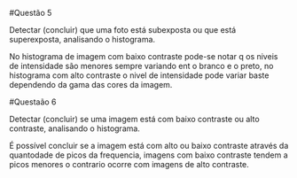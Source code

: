 #Questão 5

Detectar (concluir) que uma foto está subexposta ou que está superexposta, analisando o histograma.

No histograma de imagem com baixo contraste pode-se notar q os niveis de intensidade são menores sempre variando ent o branco e o preto, no histograma com alto contraste o nivel de intensidade pode variar baste dependendo da gama das cores da imagem.

#Questaão 6

Detectar (concluir) se uma imagem está com baixo contraste ou alto contraste, analisando o histograma.

É possível concluir se a imagem está com alto ou baixo contraste através da quantodade de picos da frequencia, imagens com baixo contraste tendem a picos menores o contrario ocorre com imagens de alto contraste.